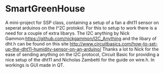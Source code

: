 # SmartGreenHouse
A mini-project for SSP class, containing a setup of a fan a dht11 sensor on seperat arduinos on the I^2C protokol. 
For this to setup to work there is a need for a couple of extra libarys. The I2C anything by Nick Gammon:https://github.com/nickgammon/I2C_Anything and the libary of dht.h can be found on this site http://www.circuitbasics.com/how-to-set-up-the-dht11-humidity-sensor-on-an-arduino/ 
Thanks a lot to Nick for the ease of sending anything on the I2C protocol, Circuit Basic for providing a nice setup of the dht11 and Nicholas Zambetti for the guide on wire.h.
In workings is GUI made in QT.
